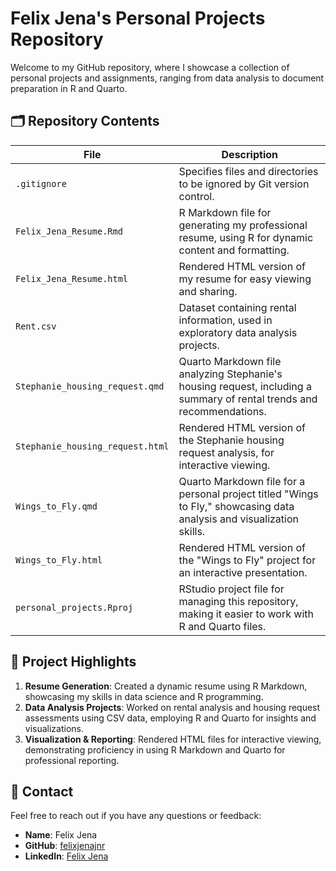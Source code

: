 # Felix Jena's Personal Projects Repository

Welcome to my GitHub repository, where I showcase a collection of personal projects and assignments, ranging from data analysis to document preparation in R and Quarto.

## 🗂️ Repository Contents

| File | Description |
|------|-------------|
| `.gitignore` | Specifies files and directories to be ignored by Git version control. |
| `Felix_Jena_Resume.Rmd` | R Markdown file for generating my professional resume, using R for dynamic content and formatting. |
| `Felix_Jena_Resume.html` | Rendered HTML version of my resume for easy viewing and sharing. |
| `Rent.csv` | Dataset containing rental information, used in exploratory data analysis projects. |
| `Stephanie_housing_request.qmd` | Quarto Markdown file analyzing Stephanie's housing request, including a summary of rental trends and recommendations. |
| `Stephanie_housing_request.html` | Rendered HTML version of the Stephanie housing request analysis, for interactive viewing. |
| `Wings_to_Fly.qmd` | Quarto Markdown file for a personal project titled "Wings to Fly," showcasing data analysis and visualization skills. |
| `Wings_to_Fly.html` | Rendered HTML version of the "Wings to Fly" project for an interactive presentation. |
| `personal_projects.Rproj` | RStudio project file for managing this repository, making it easier to work with R and Quarto files. |


## 📜 Project Highlights

1. **Resume Generation**: Created a dynamic resume using R Markdown, showcasing my skills in data science and R programming.
2. **Data Analysis Projects**: Worked on rental analysis and housing request assessments using CSV data, employing R and Quarto for insights and visualizations.
3. **Visualization & Reporting**: Rendered HTML files for interactive viewing, demonstrating proficiency in using R Markdown and Quarto for professional reporting.

## 📧 Contact

Feel free to reach out if you have any questions or feedback:

- **Name**: Felix Jena
- **GitHub**: [felixjenajnr](https://github.com/felixjenajnr)
- **LinkedIn**: [Felix Jena](https://www.linkedin.com/in/felixjena/)
